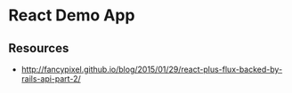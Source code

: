 # React Demo App

## Resources
- http://fancypixel.github.io/blog/2015/01/29/react-plus-flux-backed-by-rails-api-part-2/
